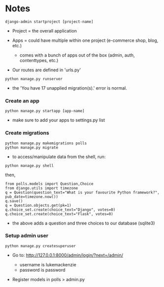 # Notes

```curl
django-admin startproject [project-name]
```

- Project = the overall application
- Apps = could have multiple within one project (e-commerce shop, blog, etc.)
  - comes with a bunch of apps out of the box (admin, auth, contenttypes, etc.)

- Our routes are defined in 'urls.py'

```curl
python manage.py runserver 
```

- the 'You have 17 unapplied migration(s).' error is normal.

### Create an app

```curl
python manage.py startapp [app-name]
```

- make sure to add your apps to settings.py list

### Create migrations

```curl
python manage.py makemigrations polls
python manage.py migrate
```

- to access/manipulate data from the shell, run:
```curl
python manage.py shell
```
then,
```curl
from polls.models import Question,Choice
from django.utils import timezone
q = Question(question_text="What is your favourite Python framework?", pub_date=timezone.now())
q.save()
q = Question.objects.get(pk=1)
q.choice_set.create(choice_text="Django", votes=0)
q.choice_set.create(choice_text="Flask", votes=0)
```

- the above adds a question and three choices to our database (sqlite3)

### Setup admin user

```curl
python manage.py createsuperuser
```
- Go to: http://127.0.0.1:8000/admin/login/?next=/admin/
  - username is lukemackenzie
  - password is password

- Register models in polls > admin.py